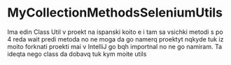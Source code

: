 # MyCollectionMethodsSeleniumUtils
Ima edin Class Util v proekt na ispanski koito e i tam sa vsichki metodi s po 4 reda wait predi metoda no ne moga da go namerq proektyt nqkyde tuk iz moito forknati proekti mai v IntelliJ go bqh importnal no ne go namiram. Ta ideqta nego class da dobavq tuk kym moite utils
